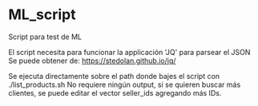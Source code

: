 # ML_script
Script para test de ML

El script necesita para funcionar la applicación 'JQ' para parsear el JSON
Se puede obtener de: https://stedolan.github.io/jq/

Se ejecuta directamente sobre el path donde bajes el script con ./list_products.sh
No requiere ningún output, si se quieren buscar más clientes, se puede editar el vector seller_ids agregando más IDs.
